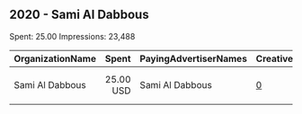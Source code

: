 ## 2020 - Sami Al Dabbous 
Spent: 25.00
Impressions: 23,488

|OrganizationName|Spent|PayingAdvertiserNames|CreativeUrls|Impressions|Genders|AgeBrackets|CountryCodes|BillingAddresses|CandidateBallotInformation|
|:---|---:|:---|:---|---:|:---|:---|:---|:---|:---|
|Sami Al Dabbous|25.00 USD|Sami Al Dabbous|[0](https://www.snap.com/political-ads/asset/bc640a265e1b10f9c7604b1ad7f02e833932b667bc118da884388e44ede7c018?mediaType=mp4)|23,488|||kuwait|"Ali Al Ghanim Al Dabbous st.,fahaheel,00965,KW"||
